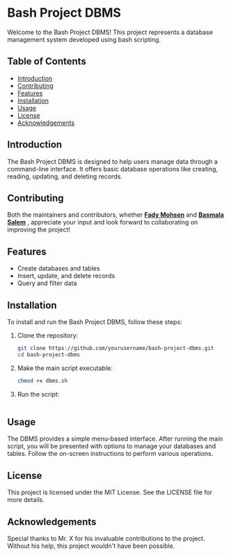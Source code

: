 
# Bash Project DBMS

Welcome to the Bash Project DBMS! This project represents a database management system developed using bash scripting.



## Table of Contents
- [Introduction](#introduction)
- [Contributing](#contributing)
- [Features](#features)
- [Installation](#installation)
- [Usage](#usage)
- [License](#license)
- [Acknowledgements](#acknowledgements)

## Introduction

The Bash Project DBMS is designed to help users manage data through a command-line interface. It offers basic database operations like creating, reading, updating, and deleting records.


## Contributing

Both the maintainers and contributors, whether **[Fady Mohsen](https://github.com/FadyM66)** and **[Basmala Salem](https://github.com/BasmalaSalem)** , appreciate your input and look forward to collaborating on improving the project!


## Features

- Create databases and tables
- Insert, update, and delete records
- Query and filter data


## Installation

To install and run the Bash Project DBMS, follow these steps:

1. Clone the repository:
    ```bash
    git clone https://github.com/yourusername/bash-project-dbms.git
    cd bash-project-dbms
    ```
2. Make the main script executable:
    ```bash
    chmod +x dbms.sh
    ```
3. Run the script:
    ```bash ./dbms.sh
    ```

## Usage

The DBMS provides a simple menu-based interface. After running the main script, you will be presented with options to manage your databases and tables. Follow the on-screen instructions to perform various operations.



## License

This project is licensed under the MIT License. See the LICENSE file for more details.

## Acknowledgements

Special thanks to Mr. X for his invaluable contributions to the project. Without his help, this project wouldn't have been possible.
